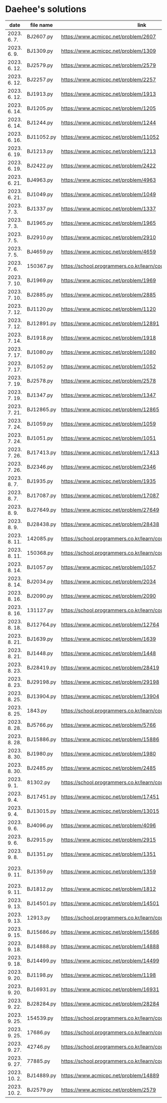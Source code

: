 # Daehee's solutions
|     date     | file name  |                               link                               |                             type                            |               remarks               |
| ------------ | ---------- | ---------------------------------------------------------------- | ----------------------------------------------------------- | ----------------------------------- |
| 2023. 6. 7.  | BJ2607.py  | https://www.acmicpc.net/problem/2607                             | string                                                      |                                     |
| 2023. 6. 9.  | BJ1309.py  | https://www.acmicpc.net/problem/1309                             | dynamic programming                                         |                                     |
| 2023. 6. 12. | BJ2579.py  | https://www.acmicpc.net/problem/2579                             | dynamic programming                                         |                                     |
| 2023. 6. 12. | BJ2257.py  | https://www.acmicpc.net/problem/2257                             | stack, string                                               |                                     |
| 2023. 6. 12. | BJ1913.py  | https://www.acmicpc.net/problem/1913                             |                                                             |                                     |
| 2023. 6. 14. | BJ1205.py  | https://www.acmicpc.net/problem/1205                             |                                                             |                                     |
| 2023. 6. 14. | BJ1244.py  | https://www.acmicpc.net/problem/1244                             | simulation                                                  |                                     |
| 2023. 6. 16. | BJ11052.py | https://www.acmicpc.net/problem/11052                            | dynamic programming                                         |                                     |
| 2023. 6. 19. | BJ1213.py  | https://www.acmicpc.net/problem/1213                             | string, greedy                                              |                                     |
| 2023. 6. 19. | BJ2422.py  | https://www.acmicpc.net/problem/2422                             | bruteforcing                                                |                                     |
| 2023. 6. 21. | BJ4963.py  | https://www.acmicpc.net/problem/4963                             | graph theory/traversal, BFS/DFS                             |                                     |
| 2023. 6. 21. | BJ1049.py  | https://www.acmicpc.net/problem/1049                             | mathematics(?), greedy                                      | not solved                          |
| 2023. 7. 3.  | BJ1337.py  | https://www.acmicpc.net/problem/1337                             | sorting, 2-pointer                                          |                                     |
| 2023. 7. 3.  | BJ1965.py  | https://www.acmicpc.net/problem/1965                             | dynamic programming                                         |                                     |
| 2023. 7. 5.  | BJ2910.py  | https://www.acmicpc.net/problem/2910                             | set/map by hashing, sorting                                 |                                     |
| 2023. 7. 5.  | BJ4659.py  | https://www.acmicpc.net/problem/4659                             | string                                                      |                                     |
| 2023. 7. 6.  | 150367.py  | https://school.programmers.co.kr/learn/courses/30/lessons/150367 | binary tree                                                 | not solved                          |
| 2023. 7. 10. | BJ1969.py  | https://www.acmicpc.net/problem/1969                             | string, greedy, bruteforcing                                |                                     |
| 2023. 7. 10. | BJ2885.py  | https://www.acmicpc.net/problem/2885                             | mathematics(number theory), greedy                          |                                     |
| 2023. 7. 12. | BJ1120.py  | https://www.acmicpc.net/problem/1120                             | string, bruteforcing                                        |                                     |
| 2023. 7. 12. | BJ12891.py | https://www.acmicpc.net/problem/12891                            | string, sliding window                                      |                                     |
| 2023. 7. 14. | BJ1918.py  | https://www.acmicpc.net/problem/1918                             | stack                                                       | not solved                          |
| 2023. 7. 17. | BJ1080.py  | https://www.acmicpc.net/problem/1080                             | greedy                                                      |                                     |
| 2023. 7. 17. | BJ1052.py  | https://www.acmicpc.net/problem/1052                             | mathematics(?), greedy, bitmasking                          |                                     |
| 2023. 7. 19. | BJ2578.py  | https://www.acmicpc.net/problem/2578                             | simulation                                                  |                                     |
| 2023. 7. 19. | BJ1347.py  | https://www.acmicpc.net/problem/1347                             | simulation                                                  |                                     |
| 2023. 7. 21. | BJ12865.py | https://www.acmicpc.net/problem/12865                            | dynamic programming, knapsack                               |                                     |
| 2023. 7. 24. | BJ1059.py  | https://www.acmicpc.net/problem/1059                             | mathematics(?), bruteforcing, sorting                       |                                     |
| 2023. 7. 24. | BJ1051.py  | https://www.acmicpc.net/problem/1051                             | bruteforcing                                                |                                     |
| 2023. 7. 26. | BJ17413.py | https://www.acmicpc.net/problem/17413                            | stack, string                                               |                                     |
| 2023. 7. 26. | BJ2346.py  | https://www.acmicpc.net/problem/2346                             | deque                                                       |                                     |
| 2023. 8. 7.  | BJ1935.py  | https://www.acmicpc.net/problem/1935                             | stack                                                       |                                     |
| 2023. 8. 7.  | BJ17087.py | https://www.acmicpc.net/problem/17087                            | mathematics(number theory), euclidean                       |                                     |
| 2023. 8. 9.  | BJ27649.py | https://www.acmicpc.net/problem/27649                            | string, parsing                                             |                                     |
| 2023. 8. 9.  | BJ28438.py | https://www.acmicpc.net/problem/28438                            | mathematics(?), ad-hoc                                      |                                     |
| 2023. 8. 11. | 142085.py  | https://school.programmers.co.kr/learn/courses/30/lessons/142085 | heap                                                        |                                     |
| 2023. 8. 11. | 150368.py  | https://school.programmers.co.kr/learn/courses/30/lessons/150368 | bruteforcing                                                |                                     |
| 2023. 8. 14. | BJ1057.py  | https://www.acmicpc.net/problem/1057                             | mathematics(?), bruteforcing                                |                                     |
| 2023. 8. 14. | BJ2034.py  | https://www.acmicpc.net/problem/2034                             | mathematics(number theory), euclidean                       |                                     |
| 2023. 8. 16. | BJ2090.py  | https://www.acmicpc.net/problem/2090                             |                                                             |                                     |
| 2023. 8. 16. | 131127.py  | https://school.programmers.co.kr/learn/courses/30/lessons/131127 | sliding window                                              |                                     |
| 2023. 8. 18. | BJ12764.py | https://www.acmicpc.net/problem/12764                            | simulation, priority queue                                  | not solved                          |
| 2023. 8. 21. | BJ1639.py  | https://www.acmicpc.net/problem/1639                             | bruteforcing                                                |                                     |
| 2023. 8. 21. | BJ1448.py  | https://www.acmicpc.net/problem/1448                             | mathematics(?), greedy, sorting                             |                                     |
| 2023. 8. 23. | BJ28419.py | https://www.acmicpc.net/problem/28419                            | mathematics(?), ad-hoc                                      |                                     |
| 2023. 8. 23. | BJ29198.py | https://www.acmicpc.net/problem/29198                            | string, greedy, sorting                                     |                                     |
| 2023. 8. 25. | BJ13904.py | https://www.acmicpc.net/problem/13904                            | greedy, sorting, priority queue                             | not solved                          |
| 2023. 8. 25. | 1843.py    | https://school.programmers.co.kr/learn/courses/30/lessons/1843   |                                                             | not solved                          |
| 2023. 8. 28. | BJ5766.py  | https://www.acmicpc.net/problem/5766                             |                                                             |                                     |
| 2023. 8. 28. | BJ15886.py | https://www.acmicpc.net/problem/15886                            | graph theory, string                                        |                                     |
| 2023. 8. 30. | BJ1980.py  | https://www.acmicpc.net/problem/1980                             | mathematics(?), bruteforcing                                |                                     |
| 2023. 8. 30. | BJ2485.py  | https://www.acmicpc.net/problem/2485                             | mathematics(number theory), euclidean                       |                                     |
| 2023. 9. 1.  | 81302.py   | https://school.programmers.co.kr/learn/courses/30/lessons/81302  |                                                             |                                     |
| 2023. 9. 4.  | BJ17451.py | https://www.acmicpc.net/problem/17451                            | mathematics(?), greedy                                      |                                     |
| 2023. 9. 4.  | BJ13015.py | https://www.acmicpc.net/problem/13015                            |                                                             |                                     |
| 2023. 9. 6.  | BJ4096.py  | https://www.acmicpc.net/problem/4096                             | string, bruteforcing                                        |                                     |
| 2023. 9. 6.  | BJ2915.py  | https://www.acmicpc.net/problem/2915                             | case work                                                   |                                     |
| 2023. 9. 8.  | BJ1351.py  | https://www.acmicpc.net/problem/1351                             | dynamic programming, set/map by hashing                     |                                     |
| 2023. 9. 11. | BJ1359.py  | https://www.acmicpc.net/problem/1359                             | mathematics(Combinatorics, Probability Theory), bruteforcing|                                     |
| 2023. 9. 11. | BJ1812.py  | https://www.acmicpc.net/problem/1812                             | mathematics(?), bruteforcing                                |                                     |
| 2023. 9. 13. | BJ14501.py | https://www.acmicpc.net/problem/14501                            | dynamic programming, bruteforcing                           |                                     |
| 2023. 9. 13. | 12913.py   | https://school.programmers.co.kr/learn/courses/30/lessons/12913  |                                                             |                                     |
| 2023. 9. 15. | BJ15686.py | https://www.acmicpc.net/problem/15686                            | bruteforcing, backtracking                                  |                                     |
| 2023. 9. 18. | BJ14888.py | https://www.acmicpc.net/problem/14888                            | bruteforcing, backtracking                                  |                                     |
| 2023. 9. 18. | BJ14499.py | https://www.acmicpc.net/problem/14499                            | simulation                                                  | not solved                          |
| 2023. 9. 20. | BJ1198.py  | https://www.acmicpc.net/problem/1198                             | bruteforcing, geometry                                      |                                     |
| 2023. 9. 20. | BJ16931.py | https://www.acmicpc.net/problem/16931                            | geometry(3d)                                                |                                     |
| 2023. 9. 22. | BJ28284.py | https://www.acmicpc.net/problem/28284                            |                                                             | not solved                          |
| 2023. 9. 25. | 154539.py  | https://school.programmers.co.kr/learn/courses/30/lessons/154539 |                                                             | not solved                          |
| 2023. 9. 25. | 17686.py   | https://school.programmers.co.kr/learn/courses/30/lessons/17686  |                                                             | not solved                          |
| 2023. 9. 27. | 42746.py   | https://school.programmers.co.kr/learn/courses/30/lessons/42746  |                                                             |                                     |
| 2023. 9. 27. | 77885.py   | https://school.programmers.co.kr/learn/courses/30/lessons/77885  |                                                             |                                     |
| 2023. 10. 2. | BJ14889.py | https://www.acmicpc.net/problem/14889                            |                                                             |                                     |
| 2023. 10. 2. | BJ2579.py  | https://www.acmicpc.net/problem/2579                             |                                                             |                                     |